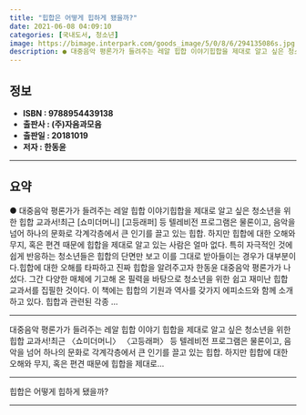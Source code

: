 ```yaml
---
title: "힙합은 어떻게 힙하게 됐을까?"
date: 2021-06-08 04:09:10
categories: [국내도서, 청소년]
image: https://bimage.interpark.com/goods_image/5/0/8/6/294135086s.jpg
description: ● 대중음악 평론가가 들려주는 레알 힙합 이야기힙합을 제대로 알고 싶은 청소년을 위한 힙합 교과서!최근 [쇼미더머니] [고등래퍼] 등 텔레비전 프로그램은 물론이고, 음악을 넘어 하나의 문화로 각계각층에서 큰 인기를 끌고 있는 힙합. 하지만 힙합에 대한 오해와 무지, 혹은 편견 때문에
---
```


## **정보**

- **ISBN : 9788954439138**
- **출판사 : (주)자음과모음**
- **출판일 : 20181019**
- **저자 : 한동윤**

------



## **요약**

●  대중음악 평론가가 들려주는 레알 힙합 이야기힙합을 제대로 알고 싶은 청소년을 위한 힙합 교과서!최근 [쇼미더머니] [고등래퍼] 등 텔레비전 프로그램은 물론이고, 음악을 넘어 하나의 문화로 각계각층에서 큰 인기를 끌고 있는 힙합. 하지만 힙합에 대한 오해와 무지, 혹은 편견 때문에 힙합을 제대로 알고 있는 사람은 얼마 없다. 특히 자극적인 것에 쉽게 반응하는 청소년들은 힙합의 단면만 보고 이를 그대로 받아들이는 경우가 대부분이다.힙합에 대한 오해를 타파하고 진짜 힙합을 알려주고자 한동윤 대중음악 평론가가 나섰다. 그간 다양한 매체에 기고해 온 필력을 바탕으로 청소년을 위한 쉽고 재미난 힙합 교과서를 집필한 것이다. 이 책에는 힙합의 기원과 역사를 갖가지 에피소드와 함께 소개하고 있다. 힙합과 관련된 각종 ...

------

대중음악 평론가가 들려주는 레알 힙합 이야기
힙합을 제대로 알고 싶은 청소년을 위한 힙합 교과서!최근 〈쇼미더머니〉 〈고등래퍼〉 등 텔레비전 프로그램은 물론이고, 음악을 넘어 하나의 문화로 각계각층에서 큰 인기를 끌고 있는 힙합. 하지만 힙합에 대한 오해와 무지, 혹은 편견 때문에 힙합을 제대로... 

------


힙합은 어떻게 힙하게 됐을까? 

------


